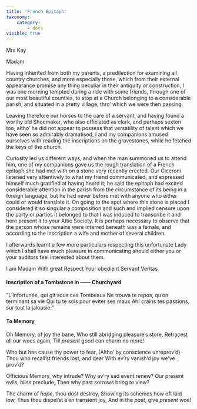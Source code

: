```yaml
---
title: 'French Epitaph'
taxonomy:
    category:
        - docs
visible: true
---
```


<div class="author">Mrs Kay</div>

Madam

Having inherited from both my parents, a predilection for examining all country churches, and more especially those, which from their external appearance promise any thing peculiar in their antiquity or construction, I was one morning tempted during a ride with some friends, through one of our most beautiful counties, to stop at a Church belonging to a considerable parish, and situated in a pretty village, thro’ which we were then passing.

Leaving therefore our horses to the care of a servant, and having found a worthy old Shoemaker, who also officiated as clerk, and perhaps sexton too, altho’ he did not appear to possess that versatility of talent which we have seen so admirably dramatised, I and my companions amused ourselves with reading the inscriptions on the gravestones, while he fetched the keys of the church.

Curiosity led us different ways, and when the man summoned us to attend him, one of my companions gave us the rough translation of a French epitaph she had met with on a stone very recently erected. Our Ciceroni listened very attentively to what my friend communicated, and expressed himself much gratified at having heard it; he said the epitaph had excited considerable attention in the parish from the circumstance of its being in a foreign language, but he had never before met with anyone who either could or would translate it. On going to the spot where this stone is placed I considered it so singular a composition and such and implied censure upon the party or parties it belonged to that I was induced to transcribe it and here present it to your Attic Society. It is perhaps necessary to observe that the person whose remains were interred beneath was a female, and according to the inscription a wife and mother of several children.

I afterwards learnt a few more particulars respecting this unfortunate Lady which I shall have much pleasure in communicating should either you or your auditors feel interested about them.

I am
Madam
With great Respect
Your obedient Servant
Veritas

#### Inscription of a Tombstone in —— Churchyard

“L’Infortunée, qui git sous ces Tombeaux
Ne trouva te repos, qu’on terminant sa vie
Qui tu te sois pour eviter ses maux
Ah! crains tes passions, sur tout la jalousie.”

#### To Memory

Oh Memory, of joy the bane,
Who still abridging pleasure’s store,
Retracest all our woes again,
Till *present* good can charm no more!

Who but has cause thy power to fear,
(Altho’ by conscience unreprov’d)
Thou who recall’st friends lost, and dear
With ev’ry vanish’d joy we’ve prov’d?

Officious Memory, why intrude?
Why ev’ry sad event renew?
Our present evils, bliss preclude,
Then why past sorrows bring to view?

The charm of *hope*, thou dost destroy,
Showing its schemes how oft laid low,
Thus thou dispel’st e’en transient joy,
And in the *past*, give *present* woe!